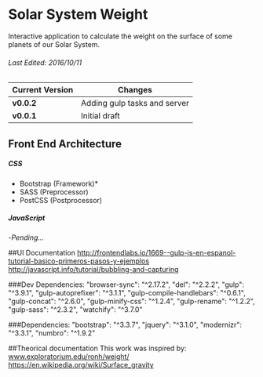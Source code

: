 # Solar System Weight
Interactive application to calculate the weight on the surface of some planets of our Solar System.
###### Last Edited: 2016/10/11

| Current Version |  Changes |
|---|---|
| **v0.0.2** | Adding gulp tasks and server |
| **v0.0.1** | Initial draft |

Front End Architecture
----------------------

##### CSS
- Bootstrap (Framework)*
- SASS (Preprocessor)
- PostCSS (Postprocessor)

##### JavaScript
-*Pending...*


##UI Documentation
http://frontendlabs.io/1669--gulp-js-en-espanol-tutorial-basico-primeros-pasos-y-ejemplos
http://javascript.info/tutorial/bubbling-and-capturing

###Dev Dependencies:
    "browser-sync": "^2.17.2",
    "del": "^2.2.2",
    "gulp": "^3.9.1",
    "gulp-autoprefixer": "^3.1.1",
    "gulp-compile-handlebars": "^0.6.1",
    "gulp-concat": "^2.6.0",
    "gulp-minify-css": "^1.2.4",
    "gulp-rename": "^1.2.2",
    "gulp-sass": "^2.3.2",
    "watchify": "^3.7.0"

###Dependencies:
    "bootstrap": "^3.3.7",
    "jquery": "^3.1.0",
    "modernizr": "^3.3.1",
    "numbro": "^1.9.2"

##Theorical documentation
This work was inspired by: www.exploratorium.edu/ronh/weight/
https://en.wikipedia.org/wiki/Surface_gravity